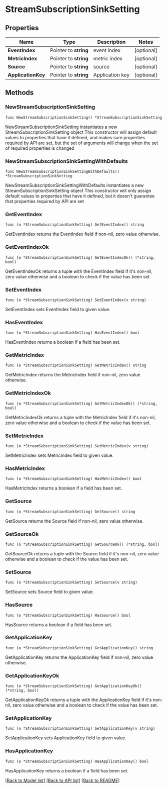 # StreamSubscriptionSinkSetting

## Properties

Name | Type | Description | Notes
------------ | ------------- | ------------- | -------------
**EventIndex** | Pointer to **string** | event index | [optional] 
**MetricIndex** | Pointer to **string** | metric index | [optional] 
**Source** | Pointer to **string** | source | [optional] 
**ApplicationKey** | Pointer to **string** | Application key | [optional] 

## Methods

### NewStreamSubscriptionSinkSetting

`func NewStreamSubscriptionSinkSetting() *StreamSubscriptionSinkSetting`

NewStreamSubscriptionSinkSetting instantiates a new StreamSubscriptionSinkSetting object
This constructor will assign default values to properties that have it defined,
and makes sure properties required by API are set, but the set of arguments
will change when the set of required properties is changed

### NewStreamSubscriptionSinkSettingWithDefaults

`func NewStreamSubscriptionSinkSettingWithDefaults() *StreamSubscriptionSinkSetting`

NewStreamSubscriptionSinkSettingWithDefaults instantiates a new StreamSubscriptionSinkSetting object
This constructor will only assign default values to properties that have it defined,
but it doesn't guarantee that properties required by API are set

### GetEventIndex

`func (o *StreamSubscriptionSinkSetting) GetEventIndex() string`

GetEventIndex returns the EventIndex field if non-nil, zero value otherwise.

### GetEventIndexOk

`func (o *StreamSubscriptionSinkSetting) GetEventIndexOk() (*string, bool)`

GetEventIndexOk returns a tuple with the EventIndex field if it's non-nil, zero value otherwise
and a boolean to check if the value has been set.

### SetEventIndex

`func (o *StreamSubscriptionSinkSetting) SetEventIndex(v string)`

SetEventIndex sets EventIndex field to given value.

### HasEventIndex

`func (o *StreamSubscriptionSinkSetting) HasEventIndex() bool`

HasEventIndex returns a boolean if a field has been set.

### GetMetricIndex

`func (o *StreamSubscriptionSinkSetting) GetMetricIndex() string`

GetMetricIndex returns the MetricIndex field if non-nil, zero value otherwise.

### GetMetricIndexOk

`func (o *StreamSubscriptionSinkSetting) GetMetricIndexOk() (*string, bool)`

GetMetricIndexOk returns a tuple with the MetricIndex field if it's non-nil, zero value otherwise
and a boolean to check if the value has been set.

### SetMetricIndex

`func (o *StreamSubscriptionSinkSetting) SetMetricIndex(v string)`

SetMetricIndex sets MetricIndex field to given value.

### HasMetricIndex

`func (o *StreamSubscriptionSinkSetting) HasMetricIndex() bool`

HasMetricIndex returns a boolean if a field has been set.

### GetSource

`func (o *StreamSubscriptionSinkSetting) GetSource() string`

GetSource returns the Source field if non-nil, zero value otherwise.

### GetSourceOk

`func (o *StreamSubscriptionSinkSetting) GetSourceOk() (*string, bool)`

GetSourceOk returns a tuple with the Source field if it's non-nil, zero value otherwise
and a boolean to check if the value has been set.

### SetSource

`func (o *StreamSubscriptionSinkSetting) SetSource(v string)`

SetSource sets Source field to given value.

### HasSource

`func (o *StreamSubscriptionSinkSetting) HasSource() bool`

HasSource returns a boolean if a field has been set.

### GetApplicationKey

`func (o *StreamSubscriptionSinkSetting) GetApplicationKey() string`

GetApplicationKey returns the ApplicationKey field if non-nil, zero value otherwise.

### GetApplicationKeyOk

`func (o *StreamSubscriptionSinkSetting) GetApplicationKeyOk() (*string, bool)`

GetApplicationKeyOk returns a tuple with the ApplicationKey field if it's non-nil, zero value otherwise
and a boolean to check if the value has been set.

### SetApplicationKey

`func (o *StreamSubscriptionSinkSetting) SetApplicationKey(v string)`

SetApplicationKey sets ApplicationKey field to given value.

### HasApplicationKey

`func (o *StreamSubscriptionSinkSetting) HasApplicationKey() bool`

HasApplicationKey returns a boolean if a field has been set.


[[Back to Model list]](../README.md#documentation-for-models) [[Back to API list]](../README.md#documentation-for-api-endpoints) [[Back to README]](../README.md)


